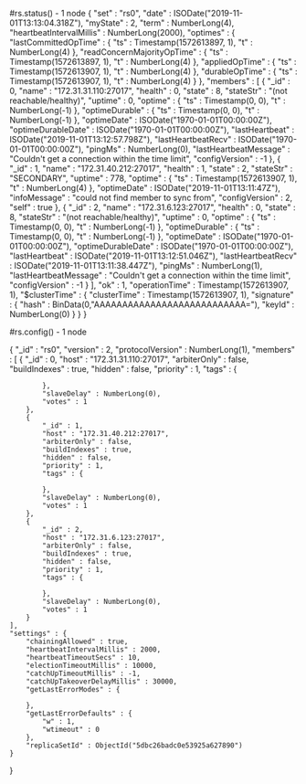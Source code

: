 #rs.status() - 1 node
{
	"set" : "rs0",
	"date" : ISODate("2019-11-01T13:13:04.318Z"),
	"myState" : 2,
	"term" : NumberLong(4),
	"heartbeatIntervalMillis" : NumberLong(2000),
	"optimes" : {
		"lastCommittedOpTime" : {
			"ts" : Timestamp(1572613897, 1),
			"t" : NumberLong(4)
		},
		"readConcernMajorityOpTime" : {
			"ts" : Timestamp(1572613897, 1),
			"t" : NumberLong(4)
		},
		"appliedOpTime" : {
			"ts" : Timestamp(1572613907, 1),
			"t" : NumberLong(4)
		},
		"durableOpTime" : {
			"ts" : Timestamp(1572613907, 1),
			"t" : NumberLong(4)
		}
	},
	"members" : [
		{
			"_id" : 0,
			"name" : "172.31.31.110:27017",
			"health" : 0,
			"state" : 8,
			"stateStr" : "(not reachable/healthy)",
			"uptime" : 0,
			"optime" : {
				"ts" : Timestamp(0, 0),
				"t" : NumberLong(-1)
			},
			"optimeDurable" : {
				"ts" : Timestamp(0, 0),
				"t" : NumberLong(-1)
			},
			"optimeDate" : ISODate("1970-01-01T00:00:00Z"),
			"optimeDurableDate" : ISODate("1970-01-01T00:00:00Z"),
			"lastHeartbeat" : ISODate("2019-11-01T13:12:57.798Z"),
			"lastHeartbeatRecv" : ISODate("1970-01-01T00:00:00Z"),
			"pingMs" : NumberLong(0),
			"lastHeartbeatMessage" : "Couldn't get a connection within the time limit",
			"configVersion" : -1
		},
		{
			"_id" : 1,
			"name" : "172.31.40.212:27017",
			"health" : 1,
			"state" : 2,
			"stateStr" : "SECONDARY",
			"uptime" : 778,
			"optime" : {
				"ts" : Timestamp(1572613907, 1),
				"t" : NumberLong(4)
			},
			"optimeDate" : ISODate("2019-11-01T13:11:47Z"),
			"infoMessage" : "could not find member to sync from",
			"configVersion" : 2,
			"self" : true
		},
		{
			"_id" : 2,
			"name" : "172.31.6.123:27017",
			"health" : 0,
			"state" : 8,
			"stateStr" : "(not reachable/healthy)",
			"uptime" : 0,
			"optime" : {
				"ts" : Timestamp(0, 0),
				"t" : NumberLong(-1)
			},
			"optimeDurable" : {
				"ts" : Timestamp(0, 0),
				"t" : NumberLong(-1)
			},
			"optimeDate" : ISODate("1970-01-01T00:00:00Z"),
			"optimeDurableDate" : ISODate("1970-01-01T00:00:00Z"),
			"lastHeartbeat" : ISODate("2019-11-01T13:12:51.046Z"),
			"lastHeartbeatRecv" : ISODate("2019-11-01T13:11:38.447Z"),
			"pingMs" : NumberLong(1),
			"lastHeartbeatMessage" : "Couldn't get a connection within the time limit",
			"configVersion" : -1
		}
	],
	"ok" : 1,
	"operationTime" : Timestamp(1572613907, 1),
	"$clusterTime" : {
		"clusterTime" : Timestamp(1572613907, 1),
		"signature" : {
			"hash" : BinData(0,"AAAAAAAAAAAAAAAAAAAAAAAAAAA="),
			"keyId" : NumberLong(0)
		}
	}
}

#rs.config() - 1 node

{
	"_id" : "rs0",
	"version" : 2,
	"protocolVersion" : NumberLong(1),
	"members" : [
		{
			"_id" : 0,
			"host" : "172.31.31.110:27017",
			"arbiterOnly" : false,
			"buildIndexes" : true,
			"hidden" : false,
			"priority" : 1,
			"tags" : {
				
			},
			"slaveDelay" : NumberLong(0),
			"votes" : 1
		},
		{
			"_id" : 1,
			"host" : "172.31.40.212:27017",
			"arbiterOnly" : false,
			"buildIndexes" : true,
			"hidden" : false,
			"priority" : 1,
			"tags" : {
				
			},
			"slaveDelay" : NumberLong(0),
			"votes" : 1
		},
		{
			"_id" : 2,
			"host" : "172.31.6.123:27017",
			"arbiterOnly" : false,
			"buildIndexes" : true,
			"hidden" : false,
			"priority" : 1,
			"tags" : {
				
			},
			"slaveDelay" : NumberLong(0),
			"votes" : 1
		}
	],
	"settings" : {
		"chainingAllowed" : true,
		"heartbeatIntervalMillis" : 2000,
		"heartbeatTimeoutSecs" : 10,
		"electionTimeoutMillis" : 10000,
		"catchUpTimeoutMillis" : -1,
		"catchUpTakeoverDelayMillis" : 30000,
		"getLastErrorModes" : {
			
		},
		"getLastErrorDefaults" : {
			"w" : 1,
			"wtimeout" : 0
		},
		"replicaSetId" : ObjectId("5dbc26badc0e53925a627890")
	}
}
